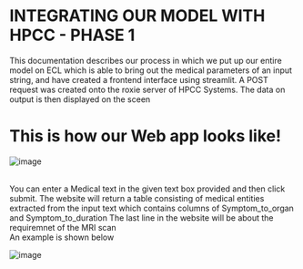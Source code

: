 <h1>INTEGRATING OUR MODEL WITH HPCC - PHASE 1</h1>

This documentation describes our process in which we put up our entire model on ECL which is able to bring out the medical parameters of an input string, and have created a frontend interface using streamlit. A POST request was created onto the roxie server of HPCC Systems. The data on output is then displayed on the sceen


<h1>This is how our Web app looks like!</h1>

![image](https://github.com/user-attachments/assets/fe1b9ab9-ebcc-49d5-a251-c2f860a5a333)


<br>
You can enter a Medical text in the given text box provided and then click submit. 
The website will return a table consisting of medical entities extracted from the input text which contains columns of Symptom_to_organ and Symptom_to_duration
The last line in the website will be about the requiremnet of the MRI scan
<br>
An example is shown below
<br>

![image](https://github.com/user-attachments/assets/ad96f069-8966-431f-a5d3-034e0629a02f)





